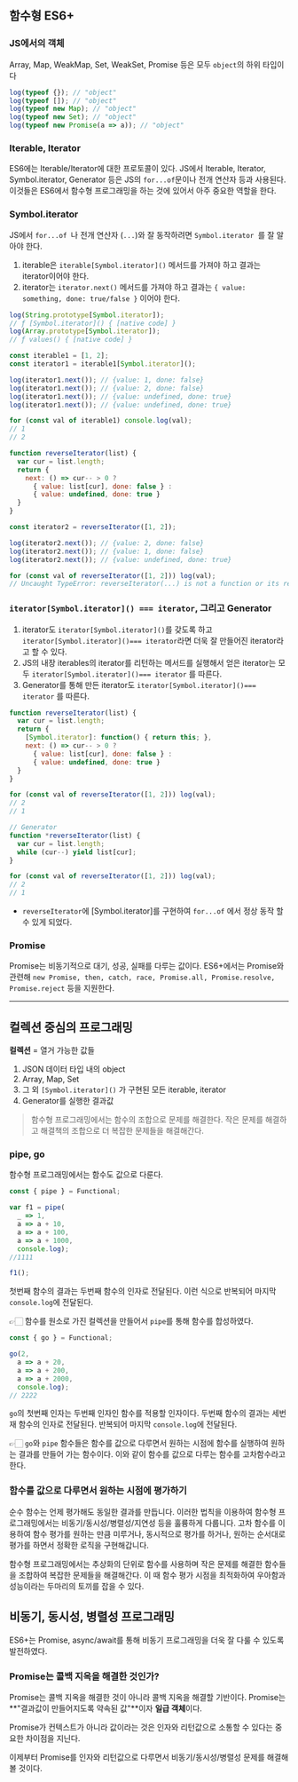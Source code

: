 ## 함수형 ES6+

### JS에서의 객체

Array, Map, WeakMap, Set, WeakSet, Promise 등은 모두 `object`의 하위 타입이다

```js
log(typeof {}); // "object"
log(typeof []); // "object"
log(typeof new Map); // "object"
log(typeof new Set); // "object"
log(typeof new Promise(a => a)); // "object"
```

### Iterable, Iterator

ES6에는 Iterable/Iterator에 대한 프로토콜이 있다. JS에서 Iterable, Iterator, Symbol.iterator, Generator 등은 JS의 `for...of`문이나 전개 연산자 등과 사용된다. 이것들은 ES6에서 함수형 프로그래밍을 하는 것에 있어서 아주 중요한 역할을 한다.

### Symbol.iterator

JS에서 `for...of `나 전개 연산자 (`...`)와 잘 동작하려면 `Symbol.iterator `를 잘 알아야 한다.

1. iterable은 `iterable[Symbol.iterator]()` 메서드를 가져야 하고 결과는 iterator이어야 한다.
2. iterator는 `iterator.next()` 메서드를 가져야 하고 결과는 `{ value: something, done: true/false }` 이어야 한다.

```js
log(String.prototype[Symbol.iterator]);
// ƒ [Symbol.iterator]() { [native code] }
log(Array.prototype[Symbol.iterator]);
// ƒ values() { [native code] }

const iterable1 = [1, 2];
const iterator1 = iterable1[Symbol.iterator]();

log(iterator1.next()); // {value: 1, done: false}
log(iterator1.next()); // {value: 2, done: false}
log(iterator1.next()); // {value: undefined, done: true}
log(iterator1.next()); // {value: undefined, done: true}

for (const val of iterable1) console.log(val);
// 1
// 2

function reverseIterator(list) {
  var cur = list.length;
  return {
    next: () => cur-- > 0 ?
      { value: list[cur], done: false } :
      { value: undefined, done: true }
  }
}

const iterator2 = reverseIterator([1, 2]);

log(iterator2.next()); // {value: 2, done: false}
log(iterator2.next()); // {value: 1, done: false}
log(iterator2.next()); // {value: undefined, done: true}

for (const val of reverseIterator([1, 2])) log(val);
// Uncaught TypeError: reverseIterator(...) is not a function or its return value is not iterable
```

### `iterator[Symbol.iterator]() === iterator`, 그리고 Generator

1. iterator도 `iterator[Symbol.iterator]()`를 갖도록 하고 `iterator[Symbol.iterator]()=== iterator`라면 더욱 잘 만들어진 iterator라고 할 수 있다.
2. JS의 내장 iterables의 iterator를 리턴하는 메서드를 실행해서 얻은 iterator는 모두 `iterator[Symbol.iterator]()=== iterator` 를 따른다.
3. Generator를 통해 만든 iterator도 `iterator[Symbol.iterator]()=== iterator` 를 따른다.

```js
function reverseIterator(list) {
  var cur = list.length;
  return {
    [Symbol.iterator]: function() { return this; },
    next: () => cur-- > 0 ?
      { value: list[cur], done: false } :
      { value: undefined, done: true }
  }
}

for (const val of reverseIterator([1, 2])) log(val);
// 2
// 1

// Generator
function *reverseIterator(list) {
  var cur = list.length;
  while (cur--) yield list[cur];
}

for (const val of reverseIterator([1, 2])) log(val);
// 2
// 1
```

- `reverseIterator`에 [Symbol.iterator]를 구현하여 `for...of` 에서 정상 동작 할 수 있게 되었다.

### Promise

Promise는 비동기적으로 대기, 성공, 실패를 다루는 값이다. ES6+에서는 Promise와 관련해 `new Promise, then, catch, race, Promise.all, Promise.resolve, Promise.reject` 등을 지원한다.



---



## 컬렉션 중심의 프로그래밍

**컬렉션** = 열거 가능한 값들

1. JSON 데이터 타입 내의 object
2. Array, Map, Set
3. 그 외 `[Symbol.iterator]()` 가 구현된 모든 iterable, iterator
4. Generator를 실행한 결과값 

> 함수형 프로그래밍에서는 함수의 조합으로 문제를 해결한다. 작은 문제를 해결하고 해결책의 조합으로 더 복잡한 문제들을 해결해간다.



### pipe, go

함수형 프로그래밍에서는 함수도 값으로 다룬다. 

```js
const { pipe } = Functional;

var f1 = pipe(
  _ => 1,
  a => a + 10,
  a => a + 100,
  a => a + 1000,
  console.log);
//1111

f1();
```

첫번째 함수의 결과는 두번째 함수의 인자로 전달된다. 이런 식으로 반복되어 마지막 `console.log`에 전달된다.

👉🏻  함수를 원소로 가진 컬렉션을 만들어서 `pipe`를 통해 함수를 합성하였다.

```js
const { go } = Functional;

go(2,
  a => a + 20,
  a => a + 200,
  a => a + 2000,
  console.log);
// 2222
```

`go`의 첫번째 인자는 두번째 인자인 함수를 적용할 인자이다. 두번째 함수의 결과는 세번재 함수의 인자로 전달된다. 반복되어 마지막 `console.log`에 전달된다.

👉🏻 `go`와 `pipe` 함수들은 함수를 값으로 다루면서 원하는 시점에 함수를 실행하여 원하는 결과를 만들어 가는 함수이다. 이와 같이 함수를 값으로 다루는 함수를 고차함수라고 한다. 



### 함수를 값으로 다루면서 원하는 시점에 평가하기

순수 함수는 언제 평가해도 동일한 결과를 만듭니다. 이러한 법칙을 이용하여 함수형 프로그래밍에서는 비동기/동시성/병렬성/지연성 등을 훌륭하게 다룹니다. 고차 함수를 이용하여 함수 평가를 원하는 만큼 미루거나, 동시적으로 평가를 하거나, 원하는 순서대로 평가를 하면서 정확한 로직을 구현해갑니다.

함수형 프로그래밍에서는 추상화의 단위로 함수를 사용하며 작은 문제를 해결한 함수들을 조합하여 복잡한 문제들을 해결해간다. 이 때 함수 평가 시점을 최적화하여 우아함과 성능이라는 두마리의 토끼를 잡을 수 있다.



## 비동기, 동시성, 병렬성 프로그래밍

ES6+는 Promise, async/await를 통해 비동기 프로그래밍을 더욱 잘 다룰 수 있도록 발전하였다. 



### Promise는 콜백 지옥을 해결한 것인가?

Promise는 콜백 지옥을 해결한 것이 아니라 콜백 지옥을 해결할 기반이다. Promise는 **"결과값이 만들어지도록 약속된 값"**이자 **일급 객체**이다.

Promise가 컨텍스트가 아니라 값이라는 것은 인자와 리턴값으로 소통할 수 있다는 중요한 차이점을 지닌다.

이제부터 Promise를 인자와 리턴값으로 다루면서 비동기/동시성/병렬성 문제를 해결해볼 것이다.

















